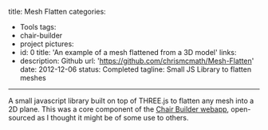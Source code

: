 title: Mesh Flatten
categories:
  - Tools
tags:
  - chair-builder
  - project
pictures:
  - id: 0
    title: 'An example of a mesh flattened from a 3D model'
links:
  - description: Github
    url: 'https://github.com/chrismcmath/Mesh-Flatten'
date: 2012-12-06 
status: Completed
tagline: Small JS Library to flatten meshes
---

A small javascript library built on top of THREE.js to flatten any mesh into a 2D plane. This was a core component of the <a href="2012/11/14/Chair-Builder/">Chair Builder webapp</a>, open-sourced as I thought it might be of some use to others.

